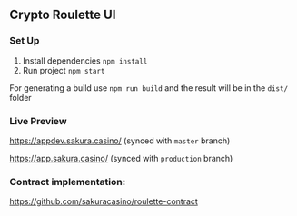Crypto Roulette UI
---

### Set Up
1. Install dependencies `npm install`
2. Run project `npm start`

For generating a build use `npm run build` and the result will be in the `dist/` folder

### Live Preview
https://appdev.sakura.casino/ (synced with `master` branch)

https://app.sakura.casino/ (synced with `production` branch)


### Contract implementation:
https://github.com/sakuracasino/roulette-contract
